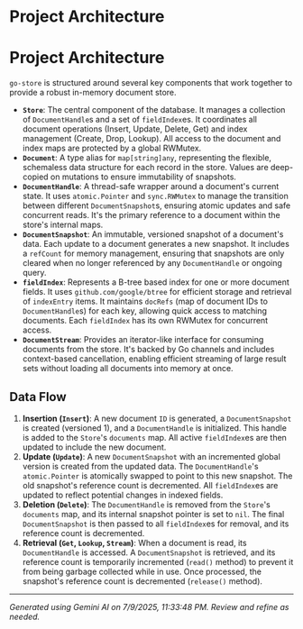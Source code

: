 # Project Architecture

# Project Architecture

`go-store` is structured around several key components that work together to provide a robust in-memory document store.

*   **`Store`**: The central component of the database. It manages a collection of `DocumentHandle`s and a set of `fieldIndex`es. It coordinates all document operations (Insert, Update, Delete, Get) and index management (Create, Drop, Lookup). All access to the document and index maps are protected by a global RWMutex.
*   **`Document`**: A type alias for `map[string]any`, representing the flexible, schemaless data structure for each record in the store. Values are deep-copied on mutations to ensure immutability of snapshots.
*   **`DocumentHandle`**: A thread-safe wrapper around a document's current state. It uses `atomic.Pointer` and `sync.RWMutex` to manage the transition between different `DocumentSnapshot`s, ensuring atomic updates and safe concurrent reads. It's the primary reference to a document within the store's internal maps.
*   **`DocumentSnapshot`**: An immutable, versioned snapshot of a document's data. Each update to a document generates a new snapshot. It includes a `refCount` for memory management, ensuring that snapshots are only cleared when no longer referenced by any `DocumentHandle` or ongoing query.
*   **`fieldIndex`**: Represents a B-tree based index for one or more document fields. It uses `github.com/google/btree` for efficient storage and retrieval of `indexEntry` items. It maintains `docRefs` (map of document IDs to `DocumentHandle`s) for each key, allowing quick access to matching documents. Each `fieldIndex` has its own RWMutex for concurrent access.
*   **`DocumentStream`**: Provides an iterator-like interface for consuming documents from the store. It's backed by Go channels and includes context-based cancellation, enabling efficient streaming of large result sets without loading all documents into memory at once.

## Data Flow

1.  **Insertion (`Insert`)**: A new document `ID` is generated, a `DocumentSnapshot` is created (versioned 1), and a `DocumentHandle` is initialized. This handle is added to the `Store`'s `documents` map. All active `fieldIndex`es are then updated to include the new document.
2.  **Update (`Update`)**: A new `DocumentSnapshot` with an incremented global version is created from the updated data. The `DocumentHandle`'s `atomic.Pointer` is atomically swapped to point to this new snapshot. The old snapshot's reference count is decremented. All `fieldIndex`es are updated to reflect potential changes in indexed fields.
3.  **Deletion (`Delete`)**: The `DocumentHandle` is removed from the `Store`'s `documents` map, and its internal snapshot pointer is set to `nil`. The final `DocumentSnapshot` is then passed to all `fieldIndex`es for removal, and its reference count is decremented.
4.  **Retrieval (`Get`, `Lookup`, `Stream`)**: When a document is read, its `DocumentHandle` is accessed. A `DocumentSnapshot` is retrieved, and its reference count is temporarily incremented (`read()` method) to prevent it from being garbage collected while in use. Once processed, the snapshot's reference count is decremented (`release()` method).

---
*Generated using Gemini AI on 7/9/2025, 11:33:48 PM. Review and refine as needed.*